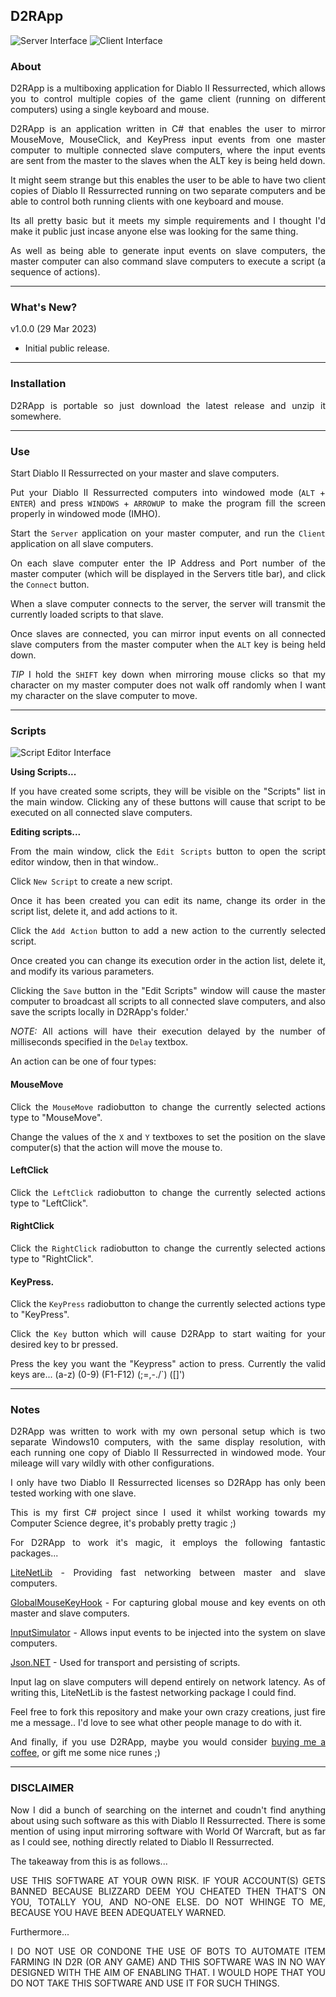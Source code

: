 
<div align="justify">

## D2RApp

![Server Interface](Images/server.png) ![Client Interface](Images/client.png)

### About

D2RApp is a multiboxing application for Diablo II Ressurrected, which allows you to control multiple copies of the game client (running on different computers) using a single keyboard and mouse.

D2RApp is an application written in C# that enables the user to mirror MouseMove, MouseClick, and KeyPress input events from one master computer to multiple connected slave computers, where the input events are sent from the master to the slaves when the ALT key is being held down.

It might seem strange but this enables the user to be able to have two client copies of Diablo II Ressurrected running on two separate computers and be able to control both running clients with one keyboard and mouse.

Its all pretty basic but it meets my simple requirements and I thought I'd make it public just incase anyone else was looking for the same thing.

As well as being able to generate input events on slave computers, the master computer can also command slave computers to execute a script (a sequence of actions).

<hr>

### What's New?

v1.0.0 (29 Mar 2023)

- Initial public release.

<hr>

### Installation

D2RApp is portable so just download the latest release and unzip it somewhere.

<hr>

### Use

Start Diablo II Ressurrected on your master and slave computers.

Put your Diablo II Ressurrected computers into windowed mode (`ALT` + `ENTER`) and press `WINDOWS` + `ARROWUP` to make the program fill the screen properly in windowed mode (IMHO).

Start the `Server` application on your master computer, and run the `Client` application on all slave computers.

On each slave computer enter the IP Address and Port number of the master computer (which will be displayed in the Servers title bar), and click the `Connect` button.

When a slave computer connects to the server, the server will transmit the currently loaded scripts to that slave.

Once slaves are connected, you can mirror input events on all connected slave computers from the master computer when the `ALT` key is being held down.

*TIP* I hold the `SHIFT` key down when mirroring mouse clicks so that my character on my master computer does not walk off randomly when I want my character on the slave computer to move.

<hr>

### Scripts

![Script Editor Interface](Images/script_editor.png)

**Using Scripts...**

If you have created some scripts, they will be visible on the "Scripts" list in the main window. Clicking any of these buttons will cause that script to be executed on all connected slave computers.

**Editing scripts...**

From the main window, click the `Edit Scripts` button to open the script editor window, then in that window..

Click `New Script` to create a new script.

Once it has been created you can edit its name, change its order in the script list, delete it, and add actions to it.

Click the `Add Action` button to add a new action to the currently selected script.

Once created you can change its execution order in the action list, delete it, and modify its various parameters.

Clicking the `Save` button in the "Edit Scripts" window will cause the master computer to broadcast all scripts to all connected slave computers, and also save the scripts locally in D2RApp's folder.'

*NOTE:* All actions will have their execution delayed by the number of milliseconds specified in the `Delay` textbox.

An action can be one of four types:

#### MouseMove

Click the `MouseMove` radiobutton to change the currently selected actions type to "MouseMove".

Change the values of the `X` and `Y` textboxes to set the position on the slave computer(s) that the action will move the mouse to.

#### LeftClick

Click the `LeftClick` radiobutton to change the currently selected actions type to "LeftClick".

#### RightClick

Click the `RightClick` radiobutton to change the currently selected actions type to "RightClick".

#### KeyPress.

Click the `KeyPress` radiobutton to change the currently selected actions type to "KeyPress".

Click the `Key` button which will cause D2RApp to start waiting for your desired key to br pressed.

Press the key you want the "Keypress" action to press. Currently the valid keys are... (a-z) (0-9) (F1-F12) (;=,-./`) ([\]')

<hr>

### Notes

D2RApp was written to work with my own personal setup which is two separate Windows10 computers, with the same display resolution, with each running one copy of Diablo II Ressurrected in windowed mode. Your mileage will vary wildly with other configurations.

I only have two Diablo II Ressurrected licenses so D2RApp has only been tested working with one slave.

This is my first C# project since I used it whilst working towards my Computer Science degree, it's probably pretty tragic ;)

For D2RApp to work it's magic, it employs the following fantastic packages...

[LiteNetLib](https://github.com/RevenantX/LiteNetLib) - Providing fast networking between master and slave computers.

[GlobalMouseKeyHook](https://github.com/gmamaladze/globalmousekeyhook) - For capturing global mouse and key events on oth master and slave computers.

[InputSimulator](https://github.com/michaelnoonan/inputsimulator) - Allows input events to be injected into the system on slave computers.

[Json.NET](https://github.com/JamesNK/Newtonsoft.Json) - Used for transport and persisting of scripts.

Input lag on slave computers will depend entirely on network latency. As of writing this, LiteNetLib is the fastest networking package I could find.

Feel free to fork this repository and make your own crazy creations, just fire me a message.. I'd love to see what other people manage to do with it.

And finally, if you use D2RApp, maybe you would consider [buying me a coffee](https://www.buymeacoffee.com/antixdevelu), or gift me some nice runes ;)

<hr>

### DISCLAIMER
Now I did a bunch of searching on the internet and coudn't find anything about using such software as this with Diablo II Ressurrected. There is some mention of using input mirroring software with World Of Warcraft, but as far as I could see, nothing directly related to Diablo II Ressurrected.

The takeaway from this is as follows...

USE THIS SOFTWARE AT YOUR OWN RISK. IF YOUR ACCOUNT(S) GETS BANNED BECAUSE BLIZZARD DEEM YOU CHEATED THEN THAT'S ON YOU, TOTALLY YOU, AND NO-ONE ELSE. DO NOT WHINGE TO ME, BECAUSE YOU HAVE BEEN ADEQUATELY WARNED.

Furthermore...

I DO NOT USE OR CONDONE THE USE OF BOTS TO AUTOMATE ITEM FARMING IN D2R (OR ANY GAME) AND THIS SOFTWARE WAS IN NO WAY DESIGNED WITH THE AIM OF ENABLING THAT. I WOULD HOPE THAT YOU DO NOT TAKE THIS SOFTWARE AND USE IT FOR SUCH THINGS.
